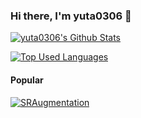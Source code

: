 ### Hi there, I'm yuta0306 👋

<!-- status -->
[![yuta0306's Github Stats](https://github-readme-stats.vercel.app/api?username=yuta0306&hide=contribs&count_private=true&show_icons=true&theme=nightowl)](https://github.com/yuta0306/)

<!-- top languages -->
[![Top Used Languages](https://github-readme-stats.vercel.app/api/top-langs/?username=yuta0306&layout=compact&hide=c#&theme=nightowl)](https://github.com/yuta0306/)

#### Popular

[![SRAugmentation](https://github-readme-stats.vercel.app/api/pin/?username=yuta0306&repo=SRAugmentation&theme=nightowl)](https://github.com/yuta0306/SRAugmentation)

<!--
**yuta0306/yuta0306** is a ✨ _special_ ✨ repository because its `README.md` (this file) appears on your GitHub profile.

Here are some ideas to get you started:

- 🔭 I’m currently working on ...
- 🌱 I’m currently learning ...
- 👯 I’m looking to collaborate on ...
- 🤔 I’m looking for help with ...
- 💬 Ask me about ...
- 📫 How to reach me: ...
- 😄 Pronouns: ...
- ⚡ Fun fact: ...
-->
